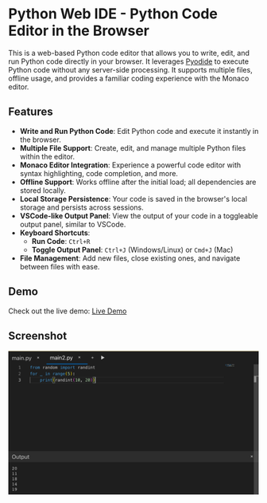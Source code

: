 # Python Web IDE - Python Code Editor in the Browser

This is a web-based Python code editor that allows you to write, edit, and run Python code directly in your browser. It leverages [Pyodide](https://pyodide.org/) to execute Python code without any server-side processing. It supports multiple files, offline usage, and provides a familiar coding experience with the Monaco editor.

## Features

- **Write and Run Python Code**: Edit Python code and execute it instantly in the browser.
- **Multiple File Support**: Create, edit, and manage multiple Python files within the editor.
- **Monaco Editor Integration**: Experience a powerful code editor with syntax highlighting, code completion, and more.
- **Offline Support**: Works offline after the initial load; all dependencies are stored locally.
- **Local Storage Persistence**: Your code is saved in the browser's local storage and persists across sessions.
- **VSCode-like Output Panel**: View the output of your code in a toggleable output panel, similar to VSCode.
- **Keyboard Shortcuts**:
  - **Run Code**: `Ctrl+R`
  - **Toggle Output Panel**: `Ctrl+J` (Windows/Linux) or `Cmd+J` (Mac)
- **File Management**: Add new files, close existing ones, and navigate between files with ease.

## Demo

Check out the live demo: [Live Demo](https://karumali.github.io/python-web-ide)

## Screenshot

![Alt text](/screenshots/1.png)

